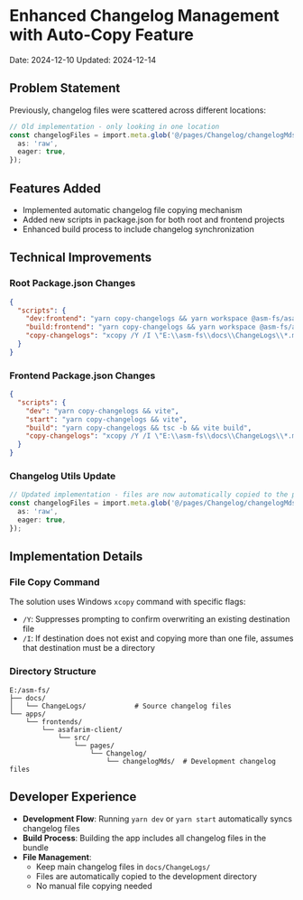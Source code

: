 # Enhanced Changelog Management with Auto-Copy Feature

Date: 2024-12-10
Updated: 2024-12-14

## Problem Statement

Previously, changelog files were scattered across different locations:
```typescript
// Old implementation - only looking in one location
const changelogFiles = import.meta.glob('@/pages/Changelog/changelogMds/*.md', {
  as: 'raw',
  eager: true,
});
```

## Features Added

- Implemented automatic changelog file copying mechanism
- Added new scripts in package.json for both root and frontend projects
- Enhanced build process to include changelog synchronization

## Technical Improvements

### Root Package.json Changes
```json
{
  "scripts": {
    "dev:frontend": "yarn copy-changelogs && yarn workspace @asm-fs/asafarim-client dev",
    "build:frontend": "yarn copy-changelogs && yarn workspace @asm-fs/asafarim-client build",
    "copy-changelogs": "xcopy /Y /I \"E:\\asm-fs\\docs\\ChangeLogs\\*.md\" \"E:\\asm-fs\\apps\\frontends\\asafarim-client\\src\\pages\\Changelog\\changelogMds\""
  }
}
```

### Frontend Package.json Changes
```json
{
  "scripts": {
    "dev": "yarn copy-changelogs && vite",
    "start": "yarn copy-changelogs && vite",
    "build": "yarn copy-changelogs && tsc -b && vite build",
    "copy-changelogs": "xcopy /Y /I \"E:\\asm-fs\\docs\\ChangeLogs\\*.md\" \"src\\pages\\Changelog\\changelogMds\""
  }
}
```

### Changelog Utils Update
```typescript
// Updated implementation - files are now automatically copied to the project directory
const changelogFiles = import.meta.glob('@/pages/Changelog/changelogMds/*.md', {
  as: 'raw',
  eager: true,
});
```

## Implementation Details

### File Copy Command
The solution uses Windows `xcopy` command with specific flags:
- `/Y`: Suppresses prompting to confirm overwriting an existing destination file
- `/I`: If destination does not exist and copying more than one file, assumes that destination must be a directory

### Directory Structure
```
E:/asm-fs/
├── docs/
│   └── ChangeLogs/            # Source changelog files
└── apps/
    └── frontends/
        └── asafarim-client/
            └── src/
                └── pages/
                    └── Changelog/
                        └── changelogMds/  # Development changelog files
```

## Developer Experience

- **Development Flow**: Running `yarn dev` or `yarn start` automatically syncs changelog files
- **Build Process**: Building the app includes all changelog files in the bundle
- **File Management**: 
  - Keep main changelog files in `docs/ChangeLogs/`
  - Files are automatically copied to the development directory
  - No manual file copying needed
